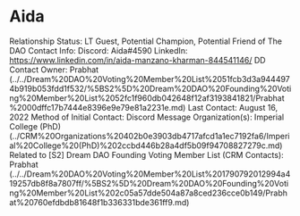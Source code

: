 # Aida

Relationship Status: LT Guest, Potential Champion, Potential Friend of The DAO
Contact Info: Discord: Aida#4590
LinkedIn: https://www.linkedin.com/in/aida-manzano-kharman-844541146/
DD Contact Owner: Prabhat (../../Dream%20DAO%20Voting%20Member%20List%2051fcb3d3a9444974b919b053fdd1f532/%5BS2%5D%20Dream%20DAO%20Founding%20Voting%20Member%20List%2052fc1f960db042648f12af3193841821/Prabhat%2000dffc17b7444e8396e9e79e81a2231e.md)
Last Contact: August 16, 2022
Method of Initial Contact: Discord Message
Organization(s): Imperial College (PhD) (../CRM%20Organizations%20402b0e3903db4717afcd1a1ec7192fa6/Imperial%20College%20(PhD)%202ccbd446b28a4df5b09f94708827279c.md)
Related to [S2] Dream DAO Founding Voting Member List (CRM Contacts): Prabhat (../../Dream%20DAO%20Voting%20Member%20List%201790792012994a419257db8f8a7807ff/%5BS2%5D%20Dream%20DAO%20Founding%20Voting%20Member%20List%202c05a57dde504a87a8ced236cce0b149/Prabhat%20760efdbdb81648f1b336331bde361ff9.md)